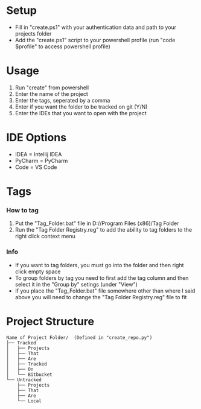 # Setup
* Fill in "create.ps1" with your authentication data and path to your projects folder
* Add the "create.ps1" script to your powershell profile (run "code $profile" to access powershell profile)


# Usage
1. Run "create" from powershell
2. Enter the name of the project
3. Enter the tags, seperated by a comma
4. Enter if you want the folder to be tracked on git (Y/N)
5. Enter the IDEs that you want to open with the project


# IDE Options
* IDEA = Intellij IDEA
* PyCharm = PyCharm
* Code = VS Code


# Tags
### How to tag
1. Put the "Tag_Folder.bat" file in D://Program Files (x86)/Tag Folder
2. Run the "Tag Folder Registry.reg" to add the ability to tag folders to the right click context menu

### Info
* If you want to tag folders, you must go into the folder and then right click empty space
* To group folders by tag you need to first add the tag column and then select it in the "Group by" setings (under "View")
* If you place the "Tag_Folder.bat" file somewhere other than where I said above you will need to change the "Tag Folder Registry.reg" file to fit

# Project Structure
```
Name of Project Folder/  (Defined in "create_repo.py")
├── Tracked
│   ├── Projects
│   ├── That
│   ├── Are
│   ├── Tracked
│   ├── On
│   └── Bitbucket
└── Untracked
    ├── Projects
    ├── That
    ├── Are
    └── Local
```